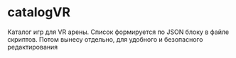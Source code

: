 # catalogVR

Каталог игр для VR арены.
Список формируется по JSON блоку в файле скриптов. Потом вынесу отдельно, для удобного и безопасного редактирования
